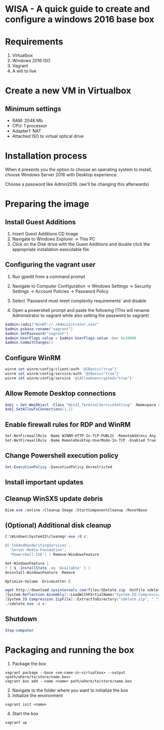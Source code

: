 # WISA - A quick guide to create and configure a windows 2016 base box

# Requirements
1. Virtualbox
2. Windows 2016 ISO
3. Vagrant
4. A will to live


# Create a new VM in Virtualbox
## Minimum settings  
* RAM: 2048 Mb  
* CPU: 1 processor  
* Adapter1: NAT  
* Attached ISO to virtual optical drive  

# Installation process
When it presents you the option to choose an operating system to install, choose Windows Server 2016 with Desktop experience.  

Choose a password like Admin2019. (we'll be changing this afterwards)  

# Preparing the image
## Install Guest Additions
1. Insert Guest Additions CD Image
2. Navigate to Windows Explorer -> This PC
3. Click on the Disk drive with the Guest Additions and double click the appropriate installation executable file

## Configuring the vagrant user
1. Run gpedit from a command prompt
2. Navigate to Computer Configuration -> Windows Settings -> Security Settings -> Account Policies -> Password Policy
3. Select 'Password must meet complexity requirements' and disable

4. Open a powershell prompt and paste the following (This will rename Administrator to vagrant while also setting the password to vagrant)

```Powershell
$admin=[adsi]"WinNT://./Administrator,user"
$admin.psbase.rename("vagrant")
$admin.SetPassword("vagrant")
$admin.UserFlags.value = $admin.UserFlags.value -bor 0x10000
$admin.CommitChanges()
```

## Configure WinRM
```Powershell
winrm set winrm/config/client/auth '@{Basic="true"}'
winrm set winrm/config/service/auth '@{Basic="true"}'
winrm set winrm/config/service '@{AllowUnencrypted="true"}'
```

## Allow Remote Desktop connections
```Powershell
$obj = Get-WmiObject -Class "Win32_TerminalServiceSetting" -Namespace root\cimv2\terminalservices
$obj.SetAllowTsConnections(1,1)
```

## Enable firewall rules for RDP and WinRM
```Powershell
Set-NetFirewallRule -Name WINRM-HTTP-In-TCP-PUBLIC -RemoteAddress Any
Set-NetFirewallRule -Name RemoteDesktop-UserMode-In-TCP -Enabled True
```

## Change Powershell execution policy
```Powershell
Set-ExecutionPolicy -ExecutionPolicy Unrestricted
```

## Install important updates


## Cleanup WinSXS update debris
```Powershell
Dism.exe /online /Cleanup-Image /StartComponentCleanup /ResetBase
```

## (Optional) Additional disk cleanup
```Powershell
C:\Windows\System32\cleanmgr.exe /d c:

@('InkAndHandwritingServices',
  'Server-Media-Foundation',
  'Powershell-ISE') | Remove-WindowsFeature

Get-WindowsFeature | 
? { $_.InstallState -eq 'Available' } | 
Uninstall-WindowsFeature -Remove

Optimize-Volume -DriveLetter C

wget http://download.sysinternals.com/files/SDelete.zip -OutFile sdelete.zip
[System.Reflection.Assembly]::LoadWithPartialName("System.IO.Compression.FileSystem")
[System.IO.Compression.ZipFile]::ExtractToDirectory("sdelete.zip", ".") 
./sdelete.exe -z c:
```

## Shutdown
```Powershell
Stop-computer
```

# Packaging and running the box
1. Package the box
```
vagrant package --base <vm-name-in-virtualbox> --output <path/where/to/store/name.box>
vagrant box add --name <name> path/where/to/store/name.box
```

2. Navigate to the folder where you want  to initialize the box
3. Initialize the environment
```
vagrant init <name>
```
4. Start the box
```
vagrant up
```


